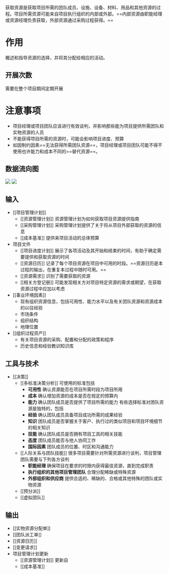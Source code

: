 获取资源是获取项目所需的团队成员、设施、设备、材料、用品和其他资源的过程。项目所需资源可能来自项目执行组织的内部或外部。==内部资源由职能经理或资源经理负责获取，外部资源通过采购过程获得。==

# 作用
概述和指导资源的选择，并将其分配给相应的活动。

## 开展次数
需要在整个项目期间定期开展

# 注意事项
+ 项目经理或项目团队应该进行有效谈判，并影响那些能为项目提供所需团队和实物资源的人员
+ 不能获得项目所需的资源时，可能会影响项目进度、预算
+ 如因制约因素==无法获得所需团队资源==，项目经理或项目团队可能不得不使用也许能力和成本不同的==替代资源==。

## 数据流向图
![](https://raw.githubusercontent.com/a812305914/PMP/main/img/202210130010141.png)
![](https://raw.githubusercontent.com/a812305914/PMP/main/img/202210130010823.png)



## 输入
+ [[项目管理计划]]
	+ [[资源管理计划]] 资源管理计划为如何获取项目资源提供指南
	+ [[采购管理计划]] 采购管理计划提供了关于将从项目外部获取的资源的信息
	+ [[成本基准]] 提供来项目活动的总体预算
+ 项目文件
	+ [[项目进度计划]] 展示了各项活动及其开始和结束的时间，有助于确定需要提供和获取资源的时间
	+ [[资源日历]] 记录了每个项目资源在项目中可用的时段。==资源日历是本过程的输出，在重复本过程中随时可用。==
	+ [[资源需求]] 识别了需要获取的资源
	+ [[相关方登记册]] 可能发现相关方对项目特定资源的需求或期望，在获取资源过程中应加以考虑
+ [[事业环境因素]]
	+ 现有组织资源信息，包括可用性、能力水平以及有关团队资源和资源成本的以往经验
	+ 市场条件
	+ 组织结构
	+ 地理位置
+ [[组织过程资产]]
	+ 有关项目资源的采购、配置和分配的政策和程序
	+ 历史信息和经验教训知识库

## 工具与技术
+ [[决策]]
	+ [[多标准决策分析]] 可使用的标准包括
		+ **可用性** 确认资源能否在项目所需时段为项目所用
		+ **成本** 确认增加资源的成本是否在规定的预算内
		+ **能力** 确认团队成员是否提供了项目所需的能力
		有些选择标准对团队资源是独特的，包括
		+ **经验** 确认团队成员具备项目成功所需的成果经验
		+ **知识** 团队成员是否掌握关于客户、执行过的类似项目和项目环境细节的相关知识
		+ **技能** 确认团队成员是否拥有项目工具的相关技能
		+ **态度** 团队成员能否与他人协同工作
		+ **国际因素** 团队成员的位置、时区和沟通能力
	+ [[人际关系与团队技能]] 很多项目需要针对所需资源进行谈判，项目管理团队需要与下列各方谈判
		+ **职能经理** 确保项目在要求的时限内获得最佳资源，直到完成职责
		+ **执行组织的其他项目管理团队** 合理分配稀缺或特殊资源
		+ **外部组织和供应商** 提供合适的、稀缺的、合格或其他特殊的团队或实物资源
	+ [[预分派]]
	+ [[虚拟团队]]

## 输出
+ [[实物资源分配单]]
+ [[团队派工单]]
+ [[资源日历]]
+ [[变更请求]]
+ 项目管理计划更新
	+ [[资源管理计划]] 更新自
	+ [[成本基准]]